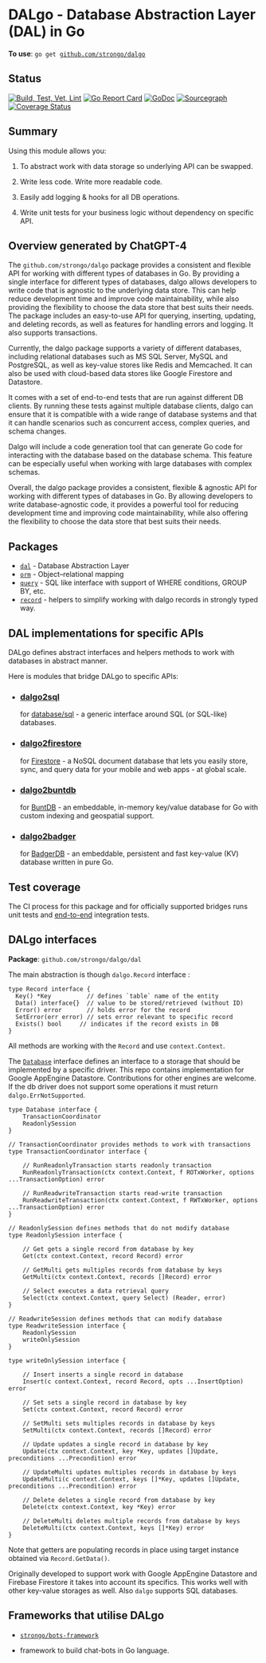# DALgo - Database Abstraction Layer (DAL) in Go

**To use**: `go get `[`github.com/strongo/dalgo`](https://github.com/strongo/dalgo)

## Status

[![Build, Test, Vet, Lint](https://github.com/strongo/dalgo/actions/workflows/ci.yml/badge.svg)](https://github.com/strongo/dalgo/actions/workflows/ci.yml)
[![Go Report Card](https://goreportcard.com/badge/github.com/strongo/dalgo)](https://goreportcard.com/report/github.com/strongo/dalgo)
[![GoDoc](https://godoc.org/github.com/strongo/dalgo?status.svg)](https://godoc.org/github.com/strongo/dalgo)
[![Sourcegraph](https://sourcegraph.com/github.com/strongo/dalgo/-/badge.svg)](https://sourcegraph.com/github.com/strongo/dalgo?badge)
[![Coverage Status](https://coveralls.io/repos/github/strongo/dalgo/badge.svg?branch=main)](https://coveralls.io/github/strongo/dalgo?branch=main)

## Summary

Using this module allows you:

1. To abstract work with data storage so underlying API can be swapped.

2. Write less code. Write more readable code.

3. Easily add logging & hooks for all DB operations.

4. Write unit tests for your business logic without dependency on specific API.

## Overview generated by ChatGPT-4

The `github.com/strongo/dalgo` package provides a consistent and flexible API for working with different types of databases in Go. By providing a single interface for different types of databases, dalgo allows developers to write code that is agnostic to the underlying data store. This can help reduce development time and improve code maintainability, while also providing the flexibility to choose the data store that best suits their needs. The package includes an easy-to-use API for querying, inserting, updating, and deleting records, as well as features for handling errors and logging. It also supports transactions.

Currently, the dalgo package supports a variety of different databases, including relational databases such as MS SQL Server, MySQL and PostgreSQL, as well as key-value stores like Redis and Memcached. It can also be used with cloud-based data stores like Google Firestore and Datastore.

It comes with a set of end-to-end tests that are run against different DB clients. By running these tests against multiple database clients, dalgo can ensure that it is compatible with a wide range of database systems and that it can handle scenarios such as concurrent access, complex queries, and schema changes.

Dalgo will include a code generation tool that can generate Go code for interacting with the database based on the database schema. This feature can be especially useful when working with large databases with complex schemas.

Overall, the dalgo package provides a consistent, flexible & agnostic API for working with different types of databases in Go. By allowing developers to write database-agnostic code, it provides a powerful tool for reducing development time and improving code maintainability, while also offering the flexibility to choose the data store that best suits their needs.
## Packages

- [`dal`](dal) - Database Abstraction Layer
- [`orm`](orm) - Object–relational mapping
- [`query`](query) - SQL like interface with support of WHERE conditions, GROUP BY, etc.
- [`record`](record) - helpers to simplify working with dalgo records in strongly typed way.

## DAL implementations for specific APIs

DALgo defines abstract interfaces and helpers methods to work with databases in abstract manner.

Here is modules that bridge DALgo to specific APIs:

- ### [**dalgo2sql**](https://github.com/strongo/dalgo2sql)
  for [database/sql](https://pkg.go.dev/database/sql) - a generic interface around SQL (or SQL-like) databases.

- ### [**dalgo2firestore**](https://github.com/strongo/dalgo2firestore)
  for [Firestore](https://pkg.go.dev/cloud.google.com/go/firestore) - a NoSQL document database that lets you easily
  store, sync, and query data for your mobile and web apps - at global scale.

- ### [**dalgo2buntdb**](https://github.com/strongo/dalgo2buntdb)
  for [BuntDB](https://github.com/tidwall/buntdb) - an embeddable, in-memory key/value database for Go with custom
  indexing and geospatial support.

- ### [**dalgo2badger**](https://github.com/strongo/dalgo2badger)
  for [BadgerDB](https://github.com/strongo/dalgo) - an embeddable, persistent and fast key-value (KV) database written
  in pure Go.

## Test coverage

The CI process for this package and for officially supported bridges runs unit tests
and [end-to-end](end2end) integration tests.

## DALgo interfaces

**Package**: `github.com/strongo/dalgo/dal`

The main abstraction is though `dalgo.Record` interface :

	type Record interface {
      Key() *Key          // defines `table` name of the entity
      Data() interface{}  // value to be stored/retrieved (without ID)
      Error() error       // holds error for the record
      SetError(err error) // sets error relevant to specific record
      Exists() bool		// indicates if the record exists in DB
	}

All methods are working with the `Record` and use `context.Context`.

The [`Database`](./dal/database.go) interface defines an interface to a storage that should be implemented by a specific
driver. This repo contains implementation for Google AppEngine Datastore. Contributions for other engines are welcome.
If the db driver does not support some operations it must return `dalgo.ErrNotSupported`.

	type Database interface {
		TransactionCoordinator
		ReadonlySession
	}

    // TransactionCoordinator provides methods to work with transactions
    type TransactionCoordinator interface {
    
        // RunReadonlyTransaction starts readonly transaction
        RunReadonlyTransaction(ctx context.Context, f ROTxWorker, options ...TransactionOption) error
    
        // RunReadwriteTransaction starts read-write transaction
        RunReadwriteTransaction(ctx context.Context, f RWTxWorker, options ...TransactionOption) error
    }

    // ReadonlySession defines methods that do not modify database
    type ReadonlySession interface {
    
        // Get gets a single record from database by key
        Get(ctx context.Context, record Record) error
    
        // GetMulti gets multiples records from database by keys
        GetMulti(ctx context.Context, records []Record) error
    
        // Select executes a data retrieval query
        Select(ctx context.Context, query Select) (Reader, error)
    }

    // ReadwriteSession defines methods that can modify database
    type ReadwriteSession interface {
        ReadonlySession
        writeOnlySession
    }
    
    type writeOnlySession interface {
    
        // Insert inserts a single record in database
        Insert(c context.Context, record Record, opts ...InsertOption) error
    
        // Set sets a single record in database by key
        Set(ctx context.Context, record Record) error
    
        // SetMulti sets multiples records in database by keys
        SetMulti(ctx context.Context, records []Record) error
    
        // Update updates a single record in database by key
        Update(ctx context.Context, key *Key, updates []Update, preconditions ...Precondition) error
    
        // UpdateMulti updates multiples records in database by keys
        UpdateMulti(c context.Context, keys []*Key, updates []Update, preconditions ...Precondition) error
    
        // Delete deletes a single record from database by key
        Delete(ctx context.Context, key *Key) error
    
        // DeleteMulti deletes multiple records from database by keys
        DeleteMulti(ctx context.Context, keys []*Key) error
    }

Note that getters are populating records in place using target instance obtained via `Record.GetData()`.

Originally developed to support work with Google AppEngine Datastore and Firebase Firestore it takes into account its
specifics. This works well with other key-value storages as well. Also `dalgo` supports SQL databases.

## Frameworks that utilise DALgo

* <a href="https://github.com/strongo/bots-framework">`strongo/bots-framework`</a>

- framework to build chat-bots in Go language.

